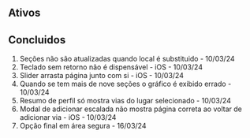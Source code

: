 
## Ativos

## Concluidos
1. Seções não são atualizadas quando local é substituido - 10/03/24
2. Teclado sem retorno não é dispensável - iOS - 10/03/24
3. Slider arrasta página junto com si - iOS - 10/03/24
4. Quando se tem mais de nove seções o gráfico é exibido errado - 10/03/24
5. Resumo de perfil só mostra vias do lugar selecionado - 10/03/24
6. Modal de adicionar escalada não mostra página correta ao voltar de adicionar via - iOS - 10/03/24
7. Opção final em área segura - 16/03/24